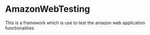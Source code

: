 # AmazonWebTesting
This is a framework which is use to test the amazon web application functionalities
